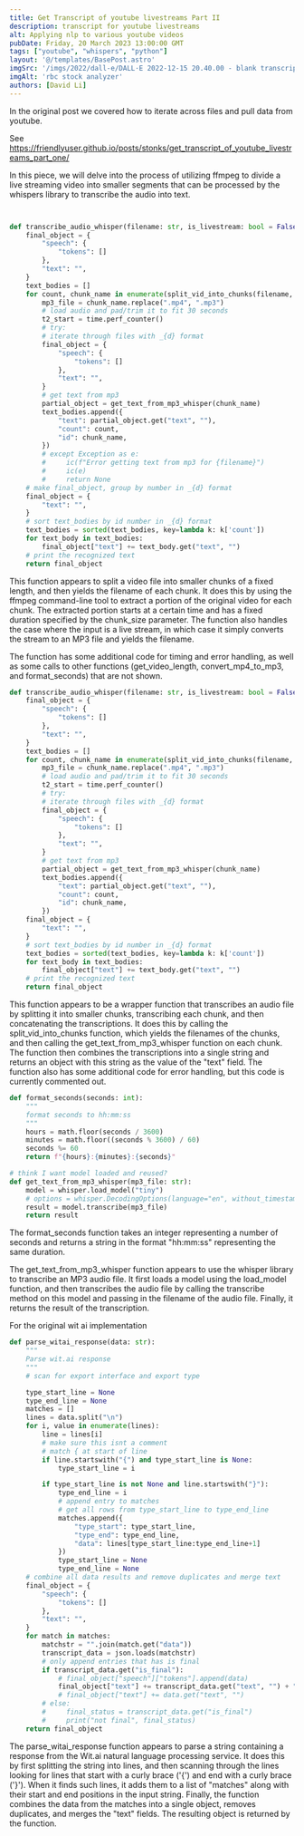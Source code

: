 ```yaml
---
title: Get Transcript of youtube livestreams Part II
description: transcript for youtube livestreams
alt: Applying nlp to various youtube videos
pubDate: Friday, 20 March 2023 13:00:00 GMT
tags: ["youtube", "whispers", "python"]
layout: '@/templates/BasePost.astro'
imgSrc: '/imgs/2022/dall-e/DALL·E 2022-12-15 20.40.00 - blank transcript.png'
imgAlt: 'rbc stock analyzer'
authors: [David Li]
---
```


In the original post we covered how to iterate across files and pull data from youtube.

See https://friendlyuser.github.io/posts/stonks/get_transcript_of_youtube_livestreams_part_one/

In this piece, we will delve into the process of utilizing ffmpeg to divide a live streaming video into smaller segments that can be processed by the whispers library to transcribe the audio into text.

```python


def transcribe_audio_whisper(filename: str, is_livestream: bool = False):
    final_object = {
        "speech": {
            "tokens": []
        },
        "text": "",
    }
    text_bodies = []
    for count, chunk_name in enumerate(split_vid_into_chunks(filename, is_livestream)):
        mp3_file = chunk_name.replace(".mp4", ".mp3")
        # load audio and pad/trim it to fit 30 seconds
        t2_start = time.perf_counter()
        # try:
        # iterate through files with _{d} format
        final_object = {
            "speech": {
                "tokens": []
            },
            "text": "",
        }
        # get text from mp3
        partial_object = get_text_from_mp3_whisper(chunk_name)
        text_bodies.append({
            "text": partial_object.get("text", ""),
            "count": count,
            "id": chunk_name,
        })
        # except Exception as e:
        #     ic(f"Error getting text from mp3 for {filename}")
        #     ic(e)
        #     return None
    # make final_object, group by number in _{d} format
    final_object = {
        "text": "",
    }
    # sort text_bodies by id number in _{d} format
    text_bodies = sorted(text_bodies, key=lambda k: k['count'])
    for text_body in text_bodies:
        final_object["text"] += text_body.get("text", "")
    # print the recognized text
    return final_object
```

This function appears to split a video file into smaller chunks of a fixed length, and then yields the filename of each chunk. It does this by using the ffmpeg command-line tool to extract a portion of the original video for each chunk. The extracted portion starts at a certain time and has a fixed duration specified by the chunk_size parameter. The function also handles the case where the input is a live stream, in which case it simply converts the stream to an MP3 file and yields the filename.

The function has some additional code for timing and error handling, as well as some calls to other functions (get_video_length, convert_mp4_to_mp3, and format_seconds) that are not shown.


```python
def transcribe_audio_whisper(filename: str, is_livestream: bool = False):
    final_object = {
        "speech": {
            "tokens": []
        },
        "text": "",
    }
    text_bodies = []
    for count, chunk_name in enumerate(split_vid_into_chunks(filename, is_livestream)):
        mp3_file = chunk_name.replace(".mp4", ".mp3")
        # load audio and pad/trim it to fit 30 seconds
        t2_start = time.perf_counter()
        # try:
        # iterate through files with _{d} format
        final_object = {
            "speech": {
                "tokens": []
            },
            "text": "",
        }
        # get text from mp3
        partial_object = get_text_from_mp3_whisper(chunk_name)
        text_bodies.append({
            "text": partial_object.get("text", ""),
            "count": count,
            "id": chunk_name,
        })
    final_object = {
        "text": "",
    }
    # sort text_bodies by id number in _{d} format
    text_bodies = sorted(text_bodies, key=lambda k: k['count'])
    for text_body in text_bodies:
        final_object["text"] += text_body.get("text", "")
    # print the recognized text
    return final_object
```

This function appears to be a wrapper function that transcribes an audio file by splitting it into smaller chunks, transcribing each chunk, and then concatenating the transcriptions. It does this by calling the split_vid_into_chunks function, which yields the filenames of the chunks, and then calling the get_text_from_mp3_whisper function on each chunk. The function then combines the transcriptions into a single string and returns an object with this string as the value of the "text" field. The function also has some additional code for error handling, but this code is currently commented out.

```python
def format_seconds(seconds: int):
    """
    format seconds to hh:mm:ss
    """
    hours = math.floor(seconds / 3600)
    minutes = math.floor((seconds % 3600) / 60)
    seconds %= 60
    return f"{hours}:{minutes}:{seconds}"

# think I want model loaded and reused?
def get_text_from_mp3_whisper(mp3_file: str):
    model = whisper.load_model("tiny")
    # options = whisper.DecodingOptions(language="en", without_timestamps=True)
    result = model.transcribe(mp3_file)
    return result
```

The format_seconds function takes an integer representing a number of seconds and returns a string in the format "hh:mm:ss" representing the same duration.

The get_text_from_mp3_whisper function appears to use the whisper library to transcribe an MP3 audio file. It first loads a model using the load_model function, and then transcribes the audio file by calling the transcribe method on this model and passing in the filename of the audio file. Finally, it returns the result of the transcription.

For the original wit ai implementation

```python
def parse_witai_response(data: str):
    """
    Parse wit.ai response
    """
    # scan for export interface and export type

    type_start_line = None
    type_end_line = None
    matches = []
    lines = data.split("\n")
    for i, value in enumerate(lines):
        line = lines[i]
        # make sure this isnt a comment 
        # match { at start of line
        if line.startswith("{") and type_start_line is None:
            type_start_line = i

        if type_start_line is not None and line.startswith("}"):
            type_end_line = i
            # append entry to matches
            # get all rows from type_start_line to type_end_line
            matches.append({
                "type_start": type_start_line,
                "type_end": type_end_line,
                "data": lines[type_start_line:type_end_line+1]
            })
            type_start_line = None
            type_end_line = None
    # combine all data results and remove duplicates and merge text
    final_object = {
        "speech": {
            "tokens": []
        },
        "text": "",
    }
    for match in matches:
        matchstr = "".join(match.get("data"))
        transcript_data = json.loads(matchstr)
        # only append entries that has is final
        if transcript_data.get("is_final"):
            # final_object["speech"]["tokens"].append(data)
            final_object["text"] += transcript_data.get("text", "") + " "
            # final_object["text"] += data.get("text", "")
        # else:
        #     final_status = transcript_data.get("is_final")
        #     print("not final", final_status)
    return final_object
```

The parse_witai_response function appears to parse a string containing a response from the Wit.ai natural language processing service. It does this by first splitting the string into lines, and then scanning through the lines looking for lines that start with a curly brace ('{') and end with a curly brace ('}'). When it finds such lines, it adds them to a list of "matches" along with their start and end positions in the input string. Finally, the function combines the data from the matches into a single object, removes duplicates, and merges the "text" fields. The resulting object is returned by the function.
